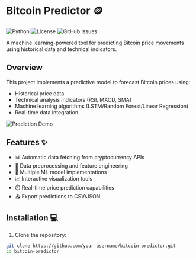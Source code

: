# Bitcoin Predictor 🪙

![Python](https://img.shields.io/badge/Python-3.8%2B-blue)
![License](https://img.shields.io/badge/License-MIT-green)
![GitHub Issues](https://img.shields.io/github/issues/your-username/bitcoin-predictor)

A machine learning-powered tool for predicting Bitcoin price movements using historical data and technical indicators.

## Overview
This project implements a predictive model to forecast Bitcoin prices using:
- Historical price data
- Technical analysis indicators (RSI, MACD, SMA)
- Machine learning algorithms (LSTM/Random Forest/Linear Regression)
- Real-time data integration

![Prediction Demo](demo/prediction-demo.png)

## Features ✨
- 📊 Automatic data fetching from cryptocurrency APIs
- 🧹 Data preprocessing and feature engineering
- 🤖 Multiple ML model implementations
- 📈 Interactive visualization tools
- ⏱️ Real-time price prediction capabilities
- 📤 Export predictions to CSV/JSON

## Installation 💻
1. Clone the repository:
```bash
git clone https://github.com/your-username/bitcoin-predictor.git
cd bitcoin-predictor